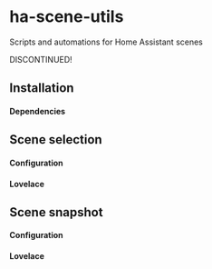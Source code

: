 # ha-scene-utils
Scripts and automations for Home Assistant scenes

DISCONTINUED!

## Installation

#### Dependencies

## Scene selection

#### Configuration

#### Lovelace

## Scene snapshot

#### Configuration

#### Lovelace


